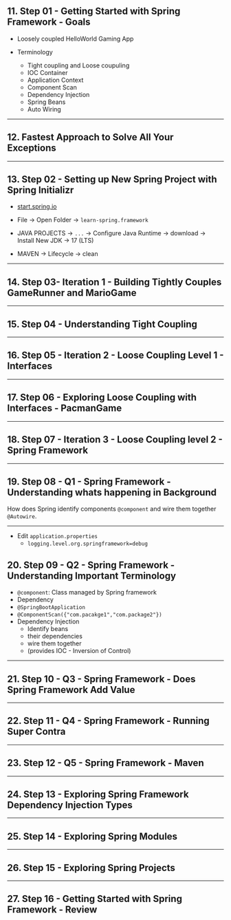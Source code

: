 ## 11. Step 01 - Getting Started with Spring Framework - Goals

* Loosely coupled HelloWorld Gaming App

* Terminology
    * Tight coupling and Loose coupuling
    * IOC Container
    * Application Context
    * Component Scan
    * Dependency Injection
    * Spring Beans
    * Auto Wiring

***

## 12. Fastest Approach to Solve All Your Exceptions

***

## 13. Step 02 - Setting up New Spring Project with Spring Initializr

* [start.spring.io](start.spring.io)

* File -> Open Folder -> `learn-spring.framework`
* JAVA PROJECTS -> `...` -> Configure Java Runtime -> download -> Install New JDK -> 17 (LTS)
* MAVEN -> Lifecycle -> clean
***

## 14. Step 03- Iteration 1 - Building Tightly Couples GameRunner and MarioGame

***

## 15. Step 04 - Understanding Tight Coupling

***

## 16. Step 05 - Iteration 2 - Loose Coupling Level 1 - Interfaces

***

## 17. Step 06 - Exploring Loose Coupling with Interfaces - PacmanGame

***

## 18. Step 07 - Iteration 3 - Loose Coupling level 2 - Spring Framework

***

## 19. Step 08 - Q1 - Spring Framework - Understanding whats happening in Background

How does Spring identify components `@component` and wire them together `@Autowire`.
***

* Edit `application.properties`
    * `logging.level.org.springframework=debug`

## 20. Step 09 - Q2 - Spring Framework - Understanding Important Terminology

* `@component`: Class managed by Spring framework
* Dependency
* `@SpringBootApplication`
* `@ComponentScan({"com.pacakge1","com.package2"})` 
* Dependency Injection
    * Identify beans
    * their dependencies
    * wire them together
    * (provides IOC - Inversion of Control)
***

## 21. Step 10 - Q3 - Spring Framework - Does Spring Framework Add Value

***

## 22. Step 11 - Q4 - Spring Framework - Running Super Contra

***

## 23. Step 12 - Q5 - Spring Framework - Maven

***

## 24. Step 13 - Exploring Spring Framework Dependency Injection Types

***

## 25. Step 14 - Exploring Spring Modules

***

## 26. Step 15 - Exploring Spring Projects

***

## 27. Step 16 - Getting Started with Spring Framework - Review

